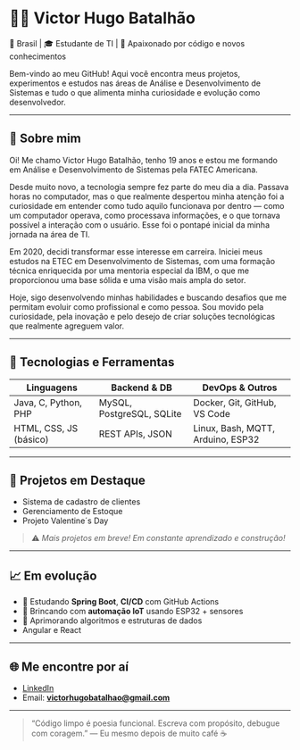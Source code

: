 # 👨‍💻 Victor Hugo Batalhão

📍 Brasil | 🎓 Estudante de TI | 🧠 Apaixonado por código e novos conhecimentos

Bem-vindo ao meu GitHub! Aqui você encontra meus projetos, experimentos e estudos nas áreas de Análise e Desenvolvimento de Sistemas e tudo o que alimenta minha curiosidade e evolução como desenvolvedor.

---

## 🚀 Sobre mim

Oi! Me chamo Victor Hugo Batalhão, tenho 19 anos e estou me formando em Análise e Desenvolvimento de Sistemas pela FATEC Americana.

Desde muito novo, a tecnologia sempre fez parte do meu dia a dia. Passava horas no computador, mas o que realmente despertou minha atenção foi a curiosidade em entender como tudo aquilo funcionava por dentro — como um computador operava, como processava informações, e o que tornava possível a interação com o usuário. Esse foi o pontapé inicial da minha jornada na área de TI.

Em 2020, decidi transformar esse interesse em carreira. Iniciei meus estudos na ETEC em Desenvolvimento de Sistemas, com uma formação técnica enriquecida por uma mentoria especial da IBM, o que me proporcionou uma base sólida e uma visão mais ampla do setor.

Hoje, sigo desenvolvendo minhas habilidades e buscando desafios que me permitam evoluir como profissional e como pessoa. Sou movido pela curiosidade, pela inovação e pelo desejo de criar soluções tecnológicas que realmente agreguem valor.

---

## 🔧 Tecnologias e Ferramentas

| Linguagens | Backend & DB | DevOps & Outros |
|------------|--------------|-----------------|
| Java, C, Python, PHP | MySQL, PostgreSQL, SQLite | Docker, Git, GitHub, VS Code |
| HTML, CSS, JS (básico) | REST APIs, JSON | Linux, Bash, MQTT, Arduino, ESP32 |

---

## 📂 Projetos em Destaque

- Sistema de cadastro de clientes
- Gerenciamento de Estoque
- Projeto Valentine´s Day

> ⚠️ *Mais projetos em breve! Em constante aprendizado e construção!*

---

## 📈 Em evolução

- 🔧 Estudando **Spring Boot**, **CI/CD** com GitHub Actions
- 🤖 Brincando com **automação IoT** usando ESP32 + sensores
- 🧠 Aprimorando algoritmos e estruturas de dados
- Angular e React

---

## 🌐 Me encontre por aí

- [LinkedIn](https://www.linkedin.com/in/victor-hugo-batalhão-aa5468211)
- Email: **victorhugobatalhao@gmail.com**

---

> “Código limpo é poesia funcional. Escreva com propósito, debugue com coragem.” — Eu mesmo depois de muito café ☕
